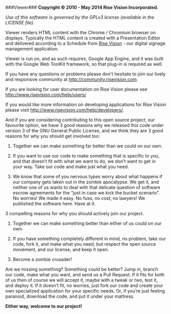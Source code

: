 ###Viewer###
**Copyright © 2010 - May 2014 Rise Vision Incorporated.**

*Use of this software is governed by the GPLv3 license (available in the LICENSE file).*

Viewer renders HTML content with the Chrome / Chromium browser on displays. Typically the HTML content is created with a Presentation Editor and delivered according to a Schedule from [Rise Vision](http://www.risevision.com) - our digital signage management application.

Viewer is run on, and as such requires, Google App Engine, and it was built with the Google Web ToolKit framework, so that plug-in is required as well.

If you have any questions or problems please don't hesitate to join our lively and responsive community at http://community.risevision.com.

If you are looking for user documentation on Rise Vision please see http://www.risevision.com/help/users/

If you would like more information on developing applications for Rise Vision please visit http://www.risevision.com/help/developers/. 

And if you are considering contributing to this open source project, our favourite option, we have 3 good reasons why we released this code under version 3 of the GNU General Public License, and we think they are 3 good reasons for why you should get involved too:

1. Together we can make something far better than we could on our own.

2. If you want to use our code to make something that is specific to you, and that doesn’t fit with what we want to do, we don’t want to get in your way. Take our code and make just what you need.

3. We know that some of you nervous types worry about what happens if our company gets taken out in the zombie apocalypse. We get it, and neither one of us wants to deal with that delicate question of software escrow agreements for the “just in case we kick the bucket scenario”. No worries! We made it easy. No fuss, no cost, no lawyers! We published the software here. Have at it.

3 compelling reasons for why you should actively join our project. 

1. Together we can make something better than either of us could on our own. 

2. If you have something completely different in mind, no problem, take our code, fork it, and make what you need, but respect the open source movement, and our license, and keep it open. 

3. Become a zombie crusader!

Are we missing something? Something could be better? Jump in, branch our code, make what you want, and send us a Pull Request. If it fits for both of us then of course we will accept it, maybe with a tweak or two, test it, and deploy it. If it doesn’t fit, no worries, just fork our code and create your own specialized application for your specific needs. Or, if you’re just feeling paranoid, download the code, and put it under your mattress.

**Either way, welcome to our project!**
